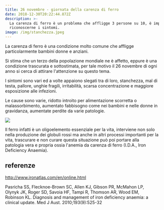 ```yaml
---
title: 26 novembre - giornata della carenza di ferro
date: 2018-12-30T20:22:44.872Z
description: >-
  La carenza di ferro è un problema che affligge 3 persone su 10, è importante
  riconoscerne i sintomi.
image: /img/stanchezza.jpeg
---
```

La carenza di ferro è una condizione molto comune che affligge particolarmente bambini donne e anziani.

Si stima che un terzo della popolazione mondiale ne è affetto, eppure è una condizione trascurata e sottostimata, per tale motivo il 26 novembre di ogni anno si cerca di attirare l'attenzione su questo tema.

I sintomi sono vari ed a volte appaiono slegati tra di loro, stanchezza, mal di testa, pallore, unghie fragili, irritabilità, scarsa concentrazione e maggiore esposizione alle infezioni.

Le cause sono varie, ridotto introito per alimentazione scorretta o malassorbimento, aumentato fabbisogno come nei bambini e nelle donne in gravidanza, aumentate perdite da varie patologie.





![](/img/epidemiology-ferro.png)

Il ferro infatti è un oligoelemento essenziale per la  vita, interviene non solo nella produzione dei globuli rossi ma anche in altri processi importanti per la vita, trascurare e non curare questa situazione può poi portare alla patologia vera e propria ossia l'anemia da carenza di ferro (I.D.A., Iron Deficiency Anaemia).





## referenze

<http://www.ironatlas.com/en/online.html>

Pasricha SS, Flecknoe-Brown SC, Allen KJ, Gibson PR, McMahon LP, Olynyk JK, Roger SD, Savoia HF, Tampi R, Thomson AR, Wood EM, Robinson KL. Diagnosis and management of iron deficiency anaemia: a clinical update. Med J Aust. 2010;193(9):525-32
